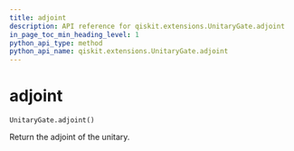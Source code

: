 ```yaml
---
title: adjoint
description: API reference for qiskit.extensions.UnitaryGate.adjoint
in_page_toc_min_heading_level: 1
python_api_type: method
python_api_name: qiskit.extensions.UnitaryGate.adjoint
---
```


# adjoint

<span id="qiskit.extensions.UnitaryGate.adjoint" />

`UnitaryGate.adjoint()`

Return the adjoint of the unitary.


